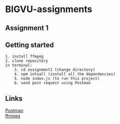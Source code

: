 # BIGVU-assignments
## Assignment 1
## Getting started
```
1. install ffmpeg
2. clone repository
in terminal:
    3. cd assignment1 (change directory)
    4. npm intsall (install all the dependencies)
    5. node index.js (to run this project)
    6. send post request using Postman
```
## Links
[Postman](https://www.toolsqa.com/postman/post-request-in-postman/)</br>
[ffmpeg](https://www.ffmpeg.org/)
